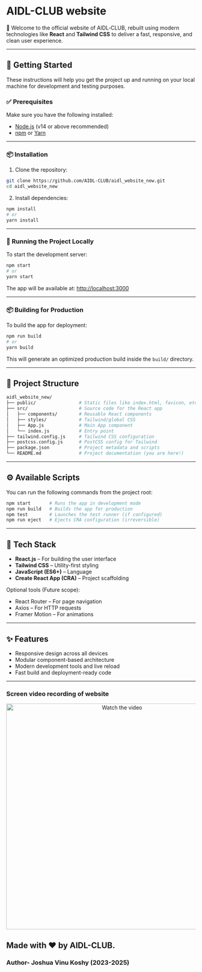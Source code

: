 # AIDL-CLUB website

🎉 Welcome to the official website of AIDL‑CLUB, rebuilt using modern technologies like **React** and **Tailwind CSS** to deliver a fast, responsive, and clean user experience.

---

## 🚀 Getting Started

These instructions will help you get the project up and running on your local machine for development and testing purposes.

### ✅ Prerequisites

Make sure you have the following installed:

- [Node.js](https://nodejs.org/) (v14 or above recommended)
- [npm](https://www.npmjs.com/) or [Yarn](https://yarnpkg.com/)

---

### 📦 Installation

1. Clone the repository:

```bash
git clone https://github.com/AIDL-CLUB/aidl_website_new.git
cd aidl_website_new
```

2. Install dependencies:

```bash
npm install
# or
yarn install
```

---

### 🔧 Running the Project Locally

To start the development server:

```bash
npm start
# or
yarn start
```

The app will be available at: [http://localhost:3000](http://localhost:3000)

---

### 📦 Building for Production

To build the app for deployment:

```bash
npm run build
# or
yarn build
```

This will generate an optimized production build inside the `build/` directory.

---

## 📁 Project Structure

```bash
aidl_website_new/
├── public/                # Static files like index.html, favicon, etc.
├── src/                   # Source code for the React app
│   ├── components/        # Reusable React components
│   ├── styles/            # Tailwind/global CSS
│   ├── App.js             # Main App component
│   └── index.js           # Entry point
├── tailwind.config.js     # Tailwind CSS configuration
├── postcss.config.js      # PostCSS config for Tailwind
├── package.json           # Project metadata and scripts
└── README.md              # Project documentation (you are here!)
```

---

## ⚙️ Available Scripts

You can run the following commands from the project root:

```bash
npm start       # Runs the app in development mode
npm run build   # Builds the app for production
npm test        # Launches the test runner (if configured)
npm run eject   # Ejects CRA configuration (irreversible)
```

---

## 🧰 Tech Stack

- **React.js** – For building the user interface
- **Tailwind CSS** – Utility-first styling
- **JavaScript (ES6+)** – Language
- **Create React App (CRA)** – Project scaffolding

Optional tools (Future scope):
- React Router – For page navigation
- Axios – For HTTP requests
- Framer Motion – For animations

---

## ✨ Features

- Responsive design across all devices
- Modular component-based architecture
- Modern development tools and live reload
- Fast build and deployment-ready code

---

### Screen video recording of website
<p align="center">
  <a href="https://youtu.be/lOQmyDf8l3U">
    <img src="custom-thumbnail.png" alt="Watch the video" width="600"/>
  </a>
</p>


## Made with ❤️ by AIDL-CLUB.

### Author- Joshua Vinu Koshy (2023-2025)

